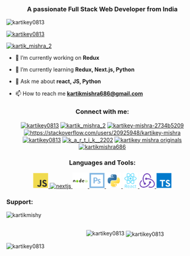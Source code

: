 <h3 align="center">A passionate Full Stack Web Developer from India</h3>

<p align="left"> <img src="https://komarev.com/ghpvc/?username=kartikey0813&label=Profile%20views&color=0e75b6&style=flat" alt="kartikey0813" /> </p>

<p align="left"> <a href="https://github.com/ryo-ma/github-profile-trophy"><img src="https://github-profile-trophy.vercel.app/?username=kartikey0813" alt="kartikey0813" /></a> </p>

<p align="left"> <a href="https://twitter.com/kartik_mishra_2" target="blank"><img src="https://img.shields.io/twitter/follow/kartik_mishra_2?logo=twitter&style=for-the-badge" alt="kartik_mishra_2" /></a> </p>

- 🔭 I’m currently working on **Redux**

- 🌱 I’m currently learning **Redux, Next.js, Python**

- 💬 Ask me about **react, JS, Python**

- 📫 How to reach me **kartikmishra686@gmail.com**

<h3 align="Center">Connect with me:</h3>
<p align="Center">
<a href="https://codepen.io/kartikey0813" target="blank"><img align="center" src="https://raw.githubusercontent.com/rahuldkjain/github-profile-readme-generator/master/src/images/icons/Social/codepen.svg" alt="kartikey0813" height="30" width="40" /></a>
<a href="https://twitter.com/kartik_mishra_2" target="blank"><img align="center" src="https://raw.githubusercontent.com/rahuldkjain/github-profile-readme-generator/master/src/images/icons/Social/twitter.svg" alt="kartik_mishra_2" height="30" width="40" /></a>
<a href="https://linkedin.com/in/kartikey-mishra-2734b5209" target="blank"><img align="center" src="https://raw.githubusercontent.com/rahuldkjain/github-profile-readme-generator/master/src/images/icons/Social/linked-in-alt.svg" alt="kartikey-mishra-2734b5209" height="30" width="40" /></a>
<a href="https://stackoverflow.com/users/https://stackoverflow.com/users/20925948/kartikey-mishra" target="blank"><img align="center" src="https://raw.githubusercontent.com/rahuldkjain/github-profile-readme-generator/master/src/images/icons/Social/stack-overflow.svg" alt="https://stackoverflow.com/users/20925948/kartikey-mishra" height="30" width="40" /></a>
<a href="https://codesandbox.com/kartikey0813" target="blank"><img align="center" src="https://raw.githubusercontent.com/rahuldkjain/github-profile-readme-generator/master/src/images/icons/Social/codesandbox.svg" alt="kartikey0813" height="30" width="40" /></a>
<a href="https://instagram.com/k_a_r_t_i_k__2202" target="blank"><img align="center" src="https://raw.githubusercontent.com/rahuldkjain/github-profile-readme-generator/master/src/images/icons/Social/instagram.svg" alt="k_a_r_t_i_k__2202" height="30" width="40" /></a>
<a href="https://www.youtube.com/c/kartikey mishra originals" target="blank"><img align="center" src="https://raw.githubusercontent.com/rahuldkjain/github-profile-readme-generator/master/src/images/icons/Social/youtube.svg" alt="kartikey mishra originals" height="30" width="40" /></a>
<a href="https://www.leetcode.com/kartikmishra686" target="blank"><img align="center" src="https://raw.githubusercontent.com/rahuldkjain/github-profile-readme-generator/master/src/images/icons/Social/leet-code.svg" alt="kartikmishra686" height="30" width="40" /></a>
</p>

<h3 align="center">Languages and Tools:</h3>
<p align="center"> <a href="https://developer.mozilla.org/en-US/docs/Web/JavaScript" target="_blank" rel="noreferrer"> <img src="https://raw.githubusercontent.com/devicons/devicon/master/icons/javascript/javascript-original.svg" alt="javascript" width="40" height="40"/> </a> <a href="https://nextjs.org/" target="_blank" rel="noreferrer"> <img src="https://cdn.worldvectorlogo.com/logos/nextjs-2.svg" alt="nextjs" width="40" height="40"/> </a> <a href="https://nodejs.org" target="_blank" rel="noreferrer"> <img src="https://raw.githubusercontent.com/devicons/devicon/master/icons/nodejs/nodejs-original-wordmark.svg" alt="nodejs" width="40" height="40"/> </a> <a href="https://www.photoshop.com/en" target="_blank" rel="noreferrer"> <img src="https://raw.githubusercontent.com/devicons/devicon/master/icons/photoshop/photoshop-line.svg" alt="photoshop" width="40" height="40"/> </a> <a href="https://www.python.org" target="_blank" rel="noreferrer"> <img src="https://raw.githubusercontent.com/devicons/devicon/master/icons/python/python-original.svg" alt="python" width="40" height="40"/> </a> <a href="https://reactjs.org/" target="_blank" rel="noreferrer"> <img src="https://raw.githubusercontent.com/devicons/devicon/master/icons/react/react-original-wordmark.svg" alt="react" width="40" height="40"/> </a> <a href="https://redux.js.org" target="_blank" rel="noreferrer"> <img src="https://raw.githubusercontent.com/devicons/devicon/master/icons/redux/redux-original.svg" alt="redux" width="40" height="40"/> </a> <a href="https://www.typescriptlang.org/" target="_blank" rel="noreferrer"> <img src="https://raw.githubusercontent.com/devicons/devicon/master/icons/typescript/typescript-original.svg" alt="typescript" width="40" height="40"/> </a> </p>

<h3 align="left">Support:</h3>
<p><a href="https://www.buymeacoffee.com/kartikmishy"> <img align="left" src="https://cdn.buymeacoffee.com/buttons/v2/default-yellow.png" height="50" width="210" alt="kartikmishy" /></a></p><br><br>

<p><img align="left" src="https://github-readme-stats.vercel.app/api/top-langs?username=kartikey0813&show_icons=true&locale=en&layout=compact" alt="kartikey0813" /></p>

<p>&nbsp;<img align="center" src="https://github-readme-stats.vercel.app/api?username=kartikey0813&show_icons=true&locale=en" alt="kartikey0813" /></p>

<p><img align="center" src="https://github-readme-streak-stats.herokuapp.com/?user=kartikey0813&" alt="kartikey0813" /></p>
